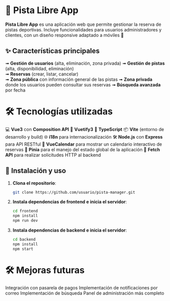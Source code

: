 # 🎾 Pista Libre App 

**Pista Libre App** es una aplicación web que permite gestionar la reserva de pistas deportivas.
Incluye funcionalidades para usuarios administradores y clientes, con un diseño responsive adaptado a móviles 📱



## ✨ Características principales

➟ **Gestión de usuarios** (alta, eliminación, zona privada) 
➟ **Gestión de pistas** (alta, disponibilidad, eliminación)  
➟ **Reservas** (crear, listar, cancelar)  
➟ **Zona pública** con información general de las pistas
➟ **Zona privada** donde los usuarios pueden consultar sus reservas
➟ **Búsqueda avanzada** por fecha 


# 🛠️ Tecnologías utilizadas
💻 **Vue3** con **Composition API**
🎨 **Vuetify3**
📡 **TypeScript** 
📦 **Vite** (entorno de desarrollo y build)
🌐 **i18n** para internacionalización
🛠️ **Node.js** con **Express** para API RESTful
📅 **VueCalendar** para mostrar un calendario interactivo de reservas
🧳 **Pinia** para el manejo del estado global de la aplicación
🚀 **Fetch API** para realizar solicitudes HTTP al backend



## 🚀 Instalación y uso

1. **Clona el repositorio**:
    ```bash
    git clone https://github.com/usuario/pista-manager.git
    ```

2. **Instala dependencias de frontend e inicia el servidor**:
    ```bash
    cd frontend
    npm install
    npm run dev
    ```

3. **Instala dependencias de backend e inicia el servidor**:
    ```bash
    cd backend
    npm install
    npm start
    ```


# 🛠️ Mejoras futuras
Integración con pasarela de pagos
Implementación de notificaciones por correo
Implementación de búsqueda
Panel de administración más completo
